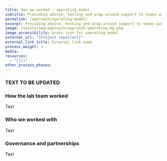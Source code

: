 ```yaml
---
title: How we worked - operating model
subtitle: Providing advice, hosting and wrap-around support to teams was a key feature of the lab’s operating model. It enabled the team to provide a flexible and tailored service.
permalink: /approach/operating-model/
excerpt: Providing advice, hosting and wrap-around support to teams was a key feature of the lab’s operating model. It enabled the team to provide a flexible and tailored service.
image: /assets/img/approach/approach-operating-bg.png
image_accessibility: brain icon for operating model
external_url: "[Project repo](url)"
external_link_title: External link name
process_weight: 1
media:
resources:
  - "[]()"
other_process_phases:
---
```


### TEXT TO BE UPDATED

### How the lab team worked

Text

### Who we worked with

Text

### Governance and partnerships

Text
